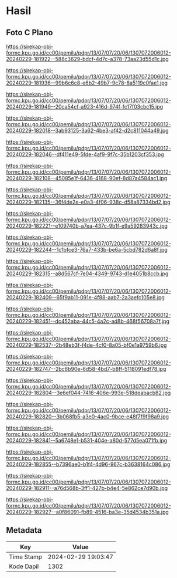 # Hasil

## Foto C Plano

https://sirekap-obj-formc.kpu.go.id/cc00/pemilu/pdpr/13/07/07/20/06/1307072006012-20240229-181922--588c3629-bdcf-4d7c-a378-73aa23d55d1c.jpg

https://sirekap-obj-formc.kpu.go.id/cc00/pemilu/pdpr/13/07/07/20/06/1307072006012-20240229-181936--99b6c6c8-e6b2-49b7-9c78-8a5119c0fae1.jpg

https://sirekap-obj-formc.kpu.go.id/cc00/pemilu/pdpr/13/07/07/20/06/1307072006012-20240229-181949--20ca54cf-a923-416d-974f-fc17f03cbc15.jpg

https://sirekap-obj-formc.kpu.go.id/cc00/pemilu/pdpr/13/07/07/20/06/1307072006012-20240229-182018--3ab93125-3a62-4be3-af42-d2c811044a49.jpg

https://sirekap-obj-formc.kpu.go.id/cc00/pemilu/pdpr/13/07/07/20/06/1307072006012-20240229-182046--df411e49-5fde-4af9-9f7c-35b1203cf353.jpg

https://sirekap-obj-formc.kpu.go.id/cc00/pemilu/pdpr/13/07/07/20/06/1307072006012-20240229-182108--45085e1f-6436-4168-90ef-8d87a4584ac1.jpg

https://sirekap-obj-formc.kpu.go.id/cc00/pemilu/pdpr/13/07/07/20/06/1307072006012-20240229-182135--36f4de2e-e0a3-4f06-938c-d58a87334bd2.jpg

https://sirekap-obj-formc.kpu.go.id/cc00/pemilu/pdpr/13/07/07/20/06/1307072006012-20240229-182221--e109740b-a7ea-437c-9b1f-e9a59283943c.jpg

https://sirekap-obj-formc.kpu.go.id/cc00/pemilu/pdpr/13/07/07/20/06/1307072006012-20240229-182244--1c1bfce3-76a7-433b-be6a-5cbd782d6a8f.jpg

https://sirekap-obj-formc.kpu.go.id/cc00/pemilu/pdpr/13/07/07/20/06/1307072006012-20240229-182315--a8d567cf-7e04-4349-9743-d1e4051b8ccb.jpg

https://sirekap-obj-formc.kpu.go.id/cc00/pemilu/pdpr/13/07/07/20/06/1307072006012-20240229-182409--65f9ab11-091e-4f88-aab7-2a3aefc105e8.jpg

https://sirekap-obj-formc.kpu.go.id/cc00/pemilu/pdpr/13/07/07/20/06/1307072006012-20240229-182451--dc452aba-44c5-4a2c-ad8b-468f56708a7f.jpg

https://sirekap-obj-formc.kpu.go.id/cc00/pemilu/pdpr/13/07/07/20/06/1307072006012-20240229-182537--2b48eb3f-f4de-4cf0-8a05-bf0e1a9759b6.jpg

https://sirekap-obj-formc.kpu.go.id/cc00/pemilu/pdpr/13/07/07/20/06/1307072006012-20240229-182747--2bc6b90e-6d58-4bd7-b8ff-5118091edf78.jpg

https://sirekap-obj-formc.kpu.go.id/cc00/pemilu/pdpr/13/07/07/20/06/1307072006012-20240229-182804--3e6ef044-7416-406e-993e-518deabacb82.jpg

https://sirekap-obj-formc.kpu.go.id/cc00/pemilu/pdpr/13/07/07/20/06/1307072006012-20240229-182820--3b068fb5-a3e0-4ac0-9bce-e48f7f9f98a9.jpg

https://sirekap-obj-formc.kpu.go.id/cc00/pemilu/pdpr/13/07/07/20/06/1307072006012-20240229-182841--5a6748e1-b531-404e-a80d-577d5ea071fb.jpg

https://sirekap-obj-formc.kpu.go.id/cc00/pemilu/pdpr/13/07/07/20/06/1307072006012-20240229-182855--b7396ae0-b1f4-4d96-967c-b3638164c086.jpg

https://sirekap-obj-formc.kpu.go.id/cc00/pemilu/pdpr/13/07/07/20/06/1307072006012-20240229-182911--a76d568b-3ff1-427b-b4e4-5e862ce7d90b.jpg

https://sirekap-obj-formc.kpu.go.id/cc00/pemilu/pdpr/13/07/07/20/06/1307072006012-20240229-182927--a0f86091-fb89-4516-ba3e-35d4534b351a.jpg


## Metadata

| Key        | Value               |
| ---------- | ------------------- |
| Time Stamp | 2024-02-29 19:03:47 |
| Kode Dapil | 1302                |



